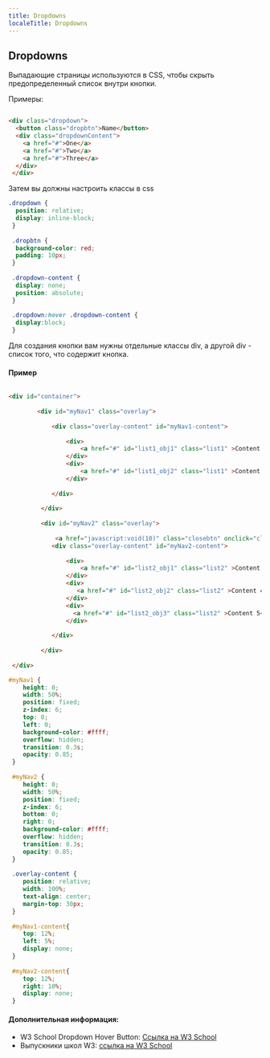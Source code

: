 ```yaml
---
title: Dropdowns
localeTitle: Dropdowns
---
```

## Dropdowns

Выпадающие страницы используются в CSS, чтобы скрыть предопределенный список внутри кнопки.

Примеры:

```html

<div class="dropdown"> 
  <button class="dropbtn">Name</button> 
  <div class="dropdownContent"> 
    <a href="#">One</a> 
    <a href="#">Two</a> 
    <a href="#">Three</a> 
  </div> 
 </div> 
```

Затем вы должны настроить классы в css

```css
.dropdown { 
  position: relative; 
  display: inline-block; 
 } 
 
 .dropbtn { 
  background-color: red; 
  padding: 10px; 
 } 
 
 .dropdown-content { 
  display: none; 
  position: absolute; 
 } 
 
 .dropdown:hover .dropdown-content { 
  display:block; 
 } 
```

Для создания кнопки вам нужны отдельные классы div, а другой div - список того, что содержит кнопка.

#### Пример

```html

<div id="container"> 
 
        <div id="myNav1" class="overlay"> 
 
            <div class="overlay-content" id="myNav1-content"> 
 
                <div> 
                    <a href="#" id="list1_obj1" class="list1" >Content 1</a> 
                </div> 
                <div> 
                    <a href="#" id="list1_obj2" class="list1" >Content 2</a> 
                </div> 
 
            </div> 
 
         </div> 
 
         <div id="myNav2" class="overlay"> 
 
             <a href="javascript:void(10)" class="closebtn" onclick="closeNav()">&times</a> 
            <div class="overlay-content" id="myNav2-content"> 
 
                <div> 
                    <a href="#" id="list2_obj1" class="list2" >Content 3</a> 
                </div> 
                <div> 
                   <a href="#" id="list2_obj2" class="list2" >Content 4</a> 
                </div> 
                <div> 
                  <a href="#" id="list2_obj3" class="list2" >Content 5</a> 
                </div> 
 
            </div> 
 
         </div> 
 
 </div> 
```

```css
#myNav1 { 
    height: 0; 
    width: 50%; 
    position: fixed; 
    z-index: 6; 
    top: 0; 
    left: 0; 
    background-color: #ffff; 
    overflow: hidden; 
    transition: 0.3s; 
    opacity: 0.85; 
 } 
 
 #myNav2 { 
    height: 0; 
    width: 50%; 
    position: fixed; 
    z-index: 6; 
    bottom: 0; 
    right: 0; 
    background-color: #ffff; 
    overflow: hidden; 
    transition: 0.3s; 
    opacity: 0.85; 
 } 
 
 .overlay-content { 
    position: relative; 
    width: 100%; 
    text-align: center; 
    margin-top: 30px; 
 } 
 
 #myNav1-content{ 
    top: 12%; 
    left: 5%; 
    display: none; 
 } 
 
 #myNav2-content{ 
    top: 12%; 
    right: 10%; 
    display: none; 
 } 
```

#### Дополнительная информация:

*   W3 School Dropdown Hover Button: [Ссылка на W3 School](https://www.w3schools.com/howto/howto_css_dropdown.asp)
*   Выпускники школ W3: [ссылка на W3 School](https://www.w3schools.com/css/css_dropdowns.asp)